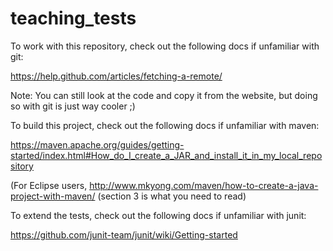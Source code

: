 # teaching_tests

To work with this repository, check out the following docs if unfamiliar with git:

https://help.github.com/articles/fetching-a-remote/

Note: You can still look at the code and copy it from the website, but doing so with git is just way cooler ;)


To build this project, check out the following docs if unfamiliar with maven:

https://maven.apache.org/guides/getting-started/index.html#How_do_I_create_a_JAR_and_install_it_in_my_local_repository

(For Eclipse users, http://www.mkyong.com/maven/how-to-create-a-java-project-with-maven/ (section 3 is what you need to read)


To extend the tests, check out the following docs if unfamiliar with junit:

https://github.com/junit-team/junit/wiki/Getting-started
